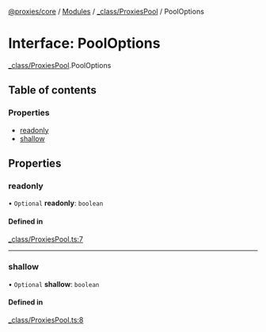 [@proxies/core](../README.md) / [Modules](../modules.md) / [_class/ProxiesPool](../modules/_class_ProxiesPool.md) / PoolOptions

# Interface: PoolOptions

[_class/ProxiesPool](../modules/_class_ProxiesPool.md).PoolOptions

## Table of contents

### Properties

- [readonly](_class_ProxiesPool.PoolOptions.md#readonly)
- [shallow](_class_ProxiesPool.PoolOptions.md#shallow)

## Properties

### readonly

• `Optional` **readonly**: `boolean`

#### Defined in

[_class/ProxiesPool.ts:7](https://github.com/canguser/proxies/blob/0066e34/modules/core/main/_class/ProxiesPool.ts#L7)

___

### shallow

• `Optional` **shallow**: `boolean`

#### Defined in

[_class/ProxiesPool.ts:8](https://github.com/canguser/proxies/blob/0066e34/modules/core/main/_class/ProxiesPool.ts#L8)

